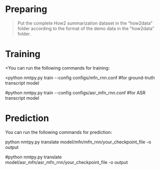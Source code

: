 # Preparing
>Put the complete How2 summarization dataset in the "how2data" folder according to the format of the demo data in the "how2data" folder.


# Training
<You can run the following commands for training:

<python nmtpy.py train --config configs/mfn_rnn.conf  #for ground-truth transcript model

#python nmtpy.py train --config configs/asr_mfn_rnn.conf  #for ASR transcript model


# Prediction
You can run the following commands for prediction:

python nmtpy.py translate model/mfn/mfn_rnn/your_checkpoint_file -o output

#python nmtpy.py translate model/asr_mfn/asr_mfn_rnn/your_checkpoint_file -o output
